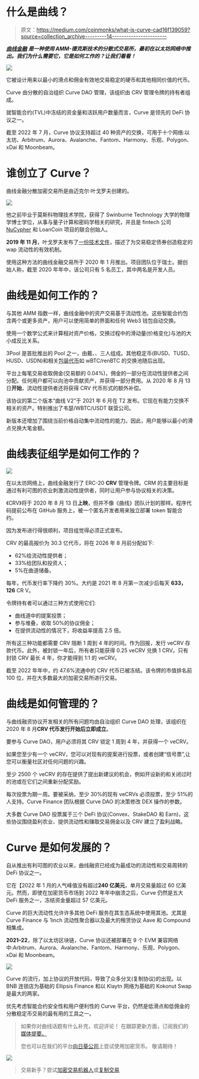 # 什么是曲线？

> 原文：<https://medium.com/coinmonks/what-is-curve-cad16f139059?source=collection_archive---------14----------------------->

[***曲线金融***](https://curve.fi/) ***是一种使用 AMM-德克斯技术的分散式交易所，最初在以太坊网络中推出。我们为什么需要它，它是如何工作的？让我们看看！***

![](img/3bfe6826fdaca912ce8b4e8f399e6f74.png)

它被设计用来以最小的滑点和佣金有效地交易稳定的硬币和其他相同价值的代币。

Curve 由分散的自治组织 Curve DAO 管理，该组织由 CRV 管理令牌的持有者组成。

就智能合约(TVL)中冻结的资金量和活跃用户数量而言，Curve 是领先的 DeFi 协议之一。

截至 2022 年 7 月，Curve 协议支持超过 40 种资产的交换，可用于十个网络:以太坊、Arbitrum、Aurora、Avalanche、Fantom、Harmony、乐观、Polygon、xDai 和 Moonbeam。

# **谁创立了 Curve？**

曲线金融分散加密交易所是由迈克尔·叶戈罗夫创建的。

![](img/c2d763b0f3db43ae107fd6131caf6ad7.png)

他之前毕业于莫斯科物理技术学院，获得了 Swinburne Technology 大学的物理学博士学位，从事与量子计算和密码学相关的研究，并且是 fintech 公司 [NuCypher](https://www.nucypher.com/) 和 LoanCoin 项目的联合创始人。

**2019 年 11 月**，叶戈罗夫发布了[一份技术文件](https://curve.fi/files/stableswap-paper.pdf)，描述了为交易稳定债券创造稳定的 wap 流动性的有效机制。

使用这种方法的曲线金融交易所于 2020 年 1 月推出。项目团队位于瑞士。据创始人称，截至 2020 年年中，该公司只有 5 名员工，其中两名是开发人员。

# 曲线是如何工作的？

与其他 AMM 指数一样，曲线金融中的资产交易基于流动性池。这些智能合约包含两个或更多资产，用户可以使用简单的界面和任何 Web3 钱包自动交换。

使用一个数学公式来计算相对资产价格，交换过程中的滑动量(价格变化)与池的大小成反比关系。

3Pool 是首批推出的 Pool 之一，由戴、、三人组成。其他稳定币(BUSD、TUSD、HUSD、USDN)和相关[包装代币](/sunflowercorporation/what-are-wrapped-tokens-f1805a4a0cc6)如 wBTC/renBTC 的交换池随后出现。

平台上每笔交易收取佣金(交易额的 0.04%)，佣金的一部分在流动性提供者之间分配。任何用户都可以向池中贡献资产，并获得一部分费用。从 2020 年 8 月 13 日**开始**，流动性提供者还将获得 CRV 代币形式的额外补偿。

该协议的第二个版本“曲线 V2”于 2021 年 6 月在 T2 发布。它现在有能力交换不相关的资产。特别推出了韦瑟/WBTC/USDT 联营公司。

新版本还增加了围绕当前价格自动集中流动性的能力。因此，用户能够以最小的滑点兑换大笔金额。

# 曲线表征组学是如何工作的？

![](img/33648cdd59d3a42cb659b307c9687f67.png)

在以太坊网络上，曲线金融发行了 ERC-20 **CRV** 管理令牌。CRM 的主要目标是通过有利可图的农业刺激流动性提供者，同时让用户参与协议相关的决策。

《CRV》将于 2020 年 8 月 13 日**上映**，但并不像《曲线》团队计划的那样。程序代码提前公布在 GitHub 服务上，被一个匿名开发者用来独立部署 token 智能合约。

因为发布进行得很顺利，项目组觉得必须正式宣布。

CRV 的最高报价为 30.3 亿代币，将在 2026 年 8 月前分配如下:

*   62%给流动性提供者；
*   33%给团队和投资人；
*   5%在曲道储备。

每年，代币发行率下降约 30%。大约是 2021 年 8 月第一次减少后每天 **633，126** CR V。

令牌持有者可以通过三种方式使用它们:

*   曲线道中的提案投票；
*   参与堆叠，收取 50%的协议佣金；
*   在提供流动性的情况下，将收益率提高 2.5 倍。

所有这三种功能都需要 CRV 阻断 1 周到 4 年的时间。作为回报，发行 veCRV 存款代币。此外，被封锁一年后，所有者只能获得 0.25 veCRV 兑换 1 CRV。只有封锁 CRV 最长 4 年，你才能得到 1:1 的 veCRV。

截至 2022 年年中，约 47.6%流通中的 CRV 代币已被冻结。该令牌的市值排名前 100 位，并在大多数最大的加密交易所进行交易。

# 曲线是如何管理的？

与曲线融资协议开发相关的所有问题均由自治组织 Curve DAO 处理，该组织在 2020 年 8 月**CRV 代币发行开始后立即成立**。

要参与 Curve DAO，用户必须将其 CRV 锁定 1 周到 4 年，并获得一个 veCRV。

如果您至少有一个 veCRV，您可以对现有的提案进行投票，或者创建“信号票”,让您可以衡量社区对任何问题的兴趣。

至少 2500 个 veCRV 的存在提供了提出新建议的机会，例如开设新的和关闭过时的池或在它们之间重新分配奖励。

每次投票为期一周。要被采纳，至少 30%的现有 veCRVs 必须投票，至少 51%的人支持。Curve Finance 团队根据 Curve DAO 的决策修改 DEX 操作的参数。

大多数 Curve DAO 投票属于三个 DeFi 协议(Convex、StakeDAO 和 Earn)，这些协议围绕盈利农业、提供流动性和赚取交易佣金以及 CRV 建立了盈利战略。

# Curve 是如何发展的？

自从推出有利可图的农业以来，曲线融资已经成为最成功的流动性和交易周转的 DeFi 协议之一。

它在【2022 年 1 月的人气峰值没有超过**240 亿美元**，单月交易量超过 60 亿美元。然而，即使在加密货币市场到 2022 年年中崩溃之后，Curve 仍然是五大 DeFi 服务之一，冻结资金量超过 57 亿美元。

Curve 的巨大流动性允许许多其他 DeFi 服务在其生态系统中使用其池。尤其是 Curve Finance 与 1inch 流动性聚合器以及最大的租赁协议 Aave 和 Compound 相集成。

**2021–22**，除了以太坊区块链，Curve 协议还被部署在 9 个 EVM 兼容网络中:Arbitrum、Aurora、Avalanche、Fantom、Harmony、乐观、Polygon、xDai 和 Moonbeam。

![](img/967633a764dc28ab72e5355d9a57410f.png)

Curve 的流行，加上协议的开放代码，导致了众多分叉(复制协议)的出现。以 BNB 连锁店为基础的 Ellipsis Finance 和以 Klaytn 网络为基础的 Kokonut Swap 是最大的两家。

优先考虑智能合约安全性和用户便利性的 Curve 平台，仍然是低滑点和低佣金的分散稳定币交易的最有用的工具之一。

> 如果你对曲线话题有什么补充，欢迎评论！
> 在跟踪更新方面，订阅我们的[媒体提要。](/@SunflowerCorpAdmin)
> 
> 您也可以在我们的平台[向日葵公司](https://sunflowercorp.com)上尝试使用加密货币。
> 敬请期待！

![](img/12f3e46f3bf15291a8ffc869e2ffc7c4.png)

> 交易新手？尝试[加密交易机器人](/coinmonks/crypto-trading-bot-c2ffce8acb2a)或[复制交易](/coinmonks/top-10-crypto-copy-trading-platforms-for-beginners-d0c37c7d698c)